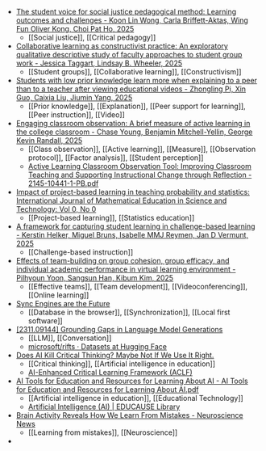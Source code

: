 - [The student voice for social justice pedagogical method: Learning outcomes and challenges - Koon Lin Wong, Carla Briffett-Aktaş, Wing Fun Oliver Kong, Choi Pat Ho, 2025](https://journals.sagepub.com/doi/full/10.1177/14697874231176488)
	- [[Social justice]], [[Critical pedagogy]]
- [Collaborative learning as constructivist practice: An exploratory qualitative descriptive study of faculty approaches to student group work - Jessica Taggart, Lindsay B. Wheeler, 2025](https://journals.sagepub.com/doi/abs/10.1177/14697874231193938)
	- [[Student groups]], [[Collaborative learning]], [[Constructivism]]
- [Students with low prior knowledge learn more when explaining to a peer than to a teacher after viewing educational videos - Zhongling Pi, Xin Guo, Caixia Liu, Jiumin Yang, 2025](https://journals.sagepub.com/doi/abs/10.1177/14697874231212260)
	- [[Prior knowledge]], [[Explanation]], [[Peer support for learning]], [[Peer instruction]], [[Video]]
- [Engaging classroom observation: A brief measure of active learning in the college classroom - Chase Young, Benjamin Mitchell-Yellin, George Kevin Randall, 2025](https://journals.sagepub.com/doi/abs/10.1177/14697874241229421)
	- [[Class observation]], [[Active learning]], [[Measure]], [[Observation protocol]], [[Factor analysis]], [[Student perception]]
	- [Active Learning Classroom Observation Tool: Improving Classroom Teaching and Supporting Instructional Change through Reflection - 2145-10441-1-PB.pdf](https://libjournal.uncg.edu/jls/article/download/2145/1642)
- [Impact of project-based learning in teaching probability and statistics: International Journal of Mathematical Education in Science and Technology: Vol 0, No 0](https://www.tandfonline.com/doi/abs/10.1080/0020739X.2024.2438374)
	- [[Project-based learning]], [[Statistics education]]
- [A framework for capturing student learning in challenge-based learning - Kerstin Helker, Miguel Bruns, Isabelle MMJ Reymen, Jan D Vermunt, 2025](https://journals.sagepub.com/doi/full/10.1177/14697874241230459)
	- [[Challenge-based instruction]]
- [Effects of team-building on group cohesion, group efficacy, and individual academic performance in virtual learning environment - Pilhyoun Yoon, Sangsun Han, Kibum Kim, 2025](https://journals.sagepub.com/doi/abs/10.1177/14697874241229422)
	- [[Effective teams]], [[Team development]], [[Videoconferencing]], [[Online learning]]
- [Sync Engines are the Future](https://www.instantdb.com/essays/sync_future)
	- [[Database in the browser]], [[Synchronization]], [[Local first software]]
- [[2311.09144] Grounding Gaps in Language Model Generations](https://arxiv.org/abs/2311.09144)
	- [[LLM]], [[Conversation]]
	- [microsoft/rifts · Datasets at Hugging Face](https://huggingface.co/datasets/microsoft/rifts)
- [Does AI Kill Critical Thinking? Maybe Not If We Use It Right.](https://substack.com/inbox/post/156929798)
	- [[Critical thinking]], [[Artificial intelligence in education]]
	- [AI-Enhanced Critical Learning Framework (ACLF)](https://www.linkedin.com/pulse/ai-enhanced-critical-learning-framework-aclf-ioannis-anapliotis-e6spf)
- [AI Tools for Education and Resources for Learning About AI - AI Tools for Education and Resources for Learning About AI.pdf](https://library.educause.edu/-//media/files/library/2025/3/ai-tools-for-education-and-resources-for-learning-about-ai.pdf)
	- [[Artificial intelligence in education]], [[Educational Technology]]
	- [Artificial Intelligence (AI) | EDUCAUSE Library](https://library.educause.edu/topics/infrastructure-and-research-technologies/artificial-intelligence-ai)
- [Brain Activity Reveals How We Learn From Mistakes - Neuroscience News](https://neurosciencenews.com/brain-mistake-learning-28497/)
	- [[Learning from mistakes]], [[Neuroscience]]
-